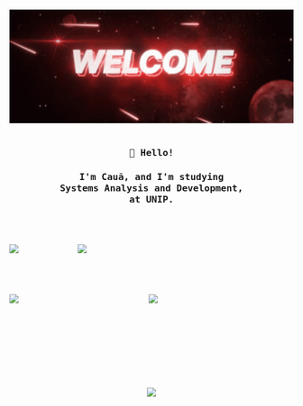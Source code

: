 <h1></h1>
<p align="center"><img src="https://github.com/Nun3s01/Nun3s01/blob/main/resources/tenor.gif" width="550px"/></p>
<h1></h1>
<h3 align="center"><samp>👋 Hello!</samp></h3>
<h3 align="center">
  <samp>I'm Cauã, and I'm studying</samp>
  <samp>
    </br> Systems Analysis and Development,
  </samp>
  <samp>
    </br> at UNIP.
  </samp>
</h3>

<h1></h1>

</br>
<p align="justify">
  <img src="https://github-readme-stats.vercel.app/api?username=Nun3s01&show=reviews&show_icons=true&theme=shadow_red&icon_color=ffffff&text_color=ad0000&title_color=cc0000&bg_color=DEG,400a0a,400a0a,00000000,00000000" width="380"/>
  <img src="https://github-readme-stats.vercel.app/api/top-langs/?username=Nun3s01&layout=compact&show_icons=tru&theme=shadow_red&icon_color=ffffff&bg_color=DEG,00000000,00000000,400a0a,400a0a&title_color=cc0000&text_color=ad0000" width="383" align="right"/>
</p>

<h1></h1>

</br>
<p align="justify">
  <img src="https://github-readme-stats.vercel.app/api/pin/?username=Nun3s01&repo=bhaskara.s-algorithm&theme=shadow_red&icon_color=ff0000&text_color=ad0000&title_color=cc0000&bg_color=DEG,400a0a,00000000,00000000,400a0a" width="300" />
  <img src="https://github-readme-stats.vercel.app/api/pin/?username=Nun3s01&repo=converting-seconds.py&theme=shadow_red&icon_color=ff0000&text_color=ad0000&title_color=cc0000&bg_color=DEG,400a0a,00000000,00000000,400a0a" width="257" align="right"/>
</p>

</br>
</br>
</br>
</br>
</br>
</br>
</br>
<p align="center">
  <img src="https://komarev.com/ghpvc/?username=Nun3s01&style=plastic&color=blue"/>
</p>
